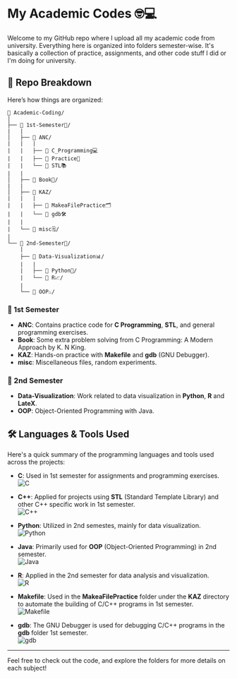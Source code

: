 # My Academic Codes 🤓💻

Welcome to my GitHub repo where I upload all my academic code from university. Everything here is organized into folders semester-wise. It's basically a collection of practice, assignments, and other code stuff I did or I'm doing for university.

## 📂 Repo Breakdown

Here’s how things are organized:

```
📂 Academic-Coding/
│
├── 📂 1st-Semester📅/ 
|   |
│   ├── 📁 ANC/
|   |   |
|   |   ├── 📁 C_Programming💻
|   |   ├── 📁 Practice📝
|   |   └── 📁 STL📚
|   |
│   ├── 📁 Book📖/
|   |
│   ├── 📁 KAZ/
|   |   |
|   |   ├── 📁 MakeaFilePractice🗂️
|   |   └── 📁 gdb🛠️
|   |
|   └── 📁 misc🗒️/
│
└── 📂 2nd-Semester📅/
    |
    ├── 📁 Data-Visualization📊/
    |   |
    |   ├── 📁 Python🐍/
    |   └── 📁 R📈/
    |
    └── 📁 OOP♨️/
```    

### 📅 1st Semester

- **ANC**: Contains practice code for **C Programming**, **STL**, and general programming exercises.
- **Book**: Some extra problem solving from C Programming: A Modern Approach by K. N King.
- **KAZ**: Hands-on practice with **Makefile** and **gdb** (GNU Debugger).
- **misc**: Miscellaneous files, random experiments.

### 📅 2nd Semester

- **Data-Visualization**: Work related to data visualization in **Python**, **R** and **LateX**.
- **OOP**: Object-Oriented Programming with Java.

## 🛠️ Languages & Tools Used

Here's a quick summary of the programming languages and tools used across the projects:

- **C**: Used in 1st semester for assignments and programming exercises.  
  ![C](https://img.shields.io/badge/Code-C-blue)
  
- **C++**: Applied for projects using **STL** (Standard Template Library) and other C++ specific work in 1st semester.  
  ![C++](https://img.shields.io/badge/Code-C++-00599C)
  
- **Python**: Utilized in 2nd semestes, mainly for data visualization.  
  ![Python](https://img.shields.io/badge/Code-Python-yellow)
  
- **Java**: Primarily used for **OOP** (Object-Oriented Programming) in 2nd semester.  
  ![Java](https://img.shields.io/badge/Code-Java-red)
  
- **R**: Applied in the 2nd semester for data analysis and visualization.  
  ![R](https://img.shields.io/badge/Code-R-green)
  
- **Makefile**: Used in the **MakeaFilePractice** folder under the **KAZ** directory to automate the building of C/C++ programs in 1st semester.  
  ![Makefile](https://img.shields.io/badge/Tool-Makefile-red)
  
- **gdb**: The GNU Debugger is used for debugging C/C++ programs in the **gdb** folder 1st semester.  
  ![gdb](https://img.shields.io/badge/Tool-GDB-orange)

---

Feel free to check out the code, and explore the folders for more details on each subject!




